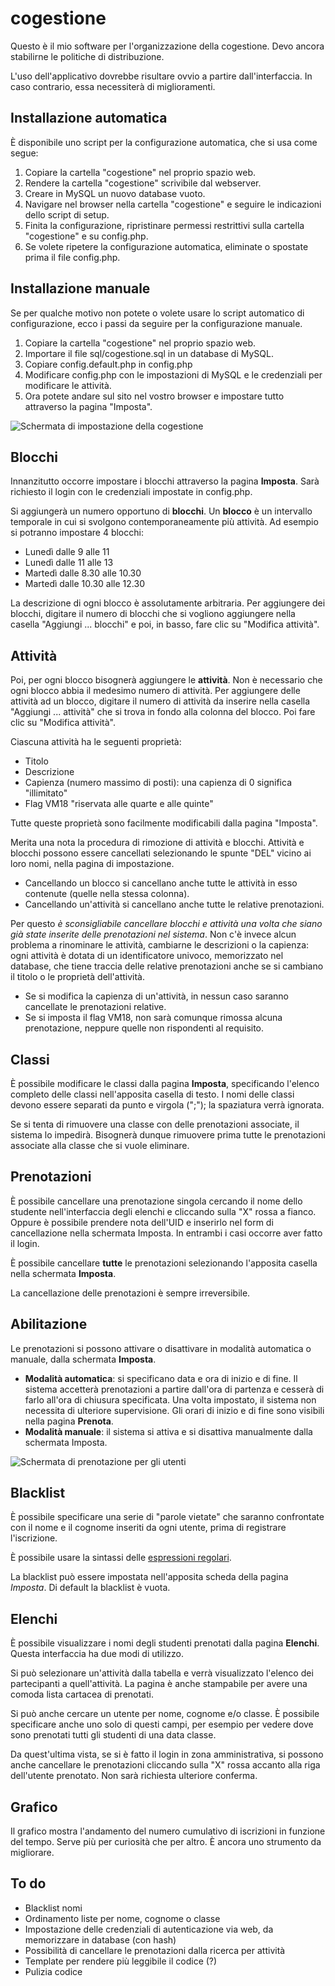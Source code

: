 cogestione
==========

Questo è il mio software per l'organizzazione della cogestione.
Devo ancora stabilirne le politiche di distribuzione.

L'uso dell'applicativo dovrebbe risultare ovvio a partire dall'interfaccia.
In caso contrario, essa necessiterà di miglioramenti.

Installazione automatica
------------------------

È disponibile uno script per la configurazione automatica, che si usa come segue:

1. Copiare la cartella "cogestione" nel proprio spazio web.
2. Rendere la cartella "cogestione" scrivibile dal webserver.
3. Creare in MySQL un nuovo database vuoto.
4. Navigare nel browser nella cartella "cogestione" e seguire le indicazioni dello script di setup.
5. Finita la configurazione, ripristinare permessi restrittivi sulla cartella "cogestione" e su config.php.
6. Se volete ripetere la configurazione automatica, eliminate o spostate prima il file config.php.

Installazione manuale
---------------------

Se per qualche motivo non potete o volete usare lo script automatico di configurazione, ecco i passi da seguire per la configurazione manuale.

1. Copiare la cartella "cogestione" nel proprio spazio web.
2. Importare il file sql/cogestione.sql in un database di MySQL.
3. Copiare config.default.php in config.php
4. Modificare config.php con le impostazioni di MySQL e le credenziali per modificare le attività.
5. Ora potete andare sul sito nel vostro browser e impostare tutto attraverso la pagina "Imposta".

![Schermata di impostazione della cogestione](http://i.imgur.com/5p7TCgc.png)

Blocchi
-------

Innanzitutto occorre impostare i blocchi attraverso la pagina **Imposta**.
Sarà richiesto il login con le credenziali impostate in config.php.

Si aggiungerà un numero opportuno di **blocchi**.
Un **blocco** è un intervallo temporale in cui si svolgono contemporaneamente più attività.
Ad esempio si potranno impostare 4 blocchi:
- Lunedì dalle 9 alle 11
- Lunedì dalle 11 alle 13
- Martedì dalle 8.30 alle 10.30
- Martedì dalle 10.30 alle 12.30

La descrizione di ogni blocco è assolutamente arbitraria.
Per aggiungere dei blocchi, digitare il numero di blocchi che si vogliono aggiungere nella casella "Aggiungi ... blocchi" e poi, in basso, fare clic su "Modifica attività".

Attività
--------

Poi, per ogni blocco bisognerà aggiungere le **attività**.
Non è necessario che ogni blocco abbia il medesimo numero di attività.
Per aggiungere delle attività ad un blocco, digitare il numero di attività da inserire nella casella "Aggiungi ... attività" che si trova in fondo alla colonna del blocco. Poi fare clic su "Modifica attività".

Ciascuna attività ha le seguenti proprietà:
- Titolo
- Descrizione
- Capienza (numero massimo di posti): una capienza di 0 significa "illimitato"
- Flag VM18 "riservata alle quarte e alle quinte"

Tutte queste proprietà sono facilmente modificabili dalla pagina "Imposta".

Merita una nota la procedura di rimozione di attività e blocchi.
Attività e blocchi possono essere cancellati selezionando le spunte "DEL" vicino ai loro nomi, nella pagina di impostazione.
- Cancellando un blocco si cancellano anche tutte le attività in esso contenute (quelle nella stessa colonna).
- Cancellando un'attività si cancellano anche tutte le relative prenotazioni.

Per questo _è sconsigliabile cancellare blocchi e attività una volta che siano già state inserite delle prenotazioni nel sistema_.
Non c'è invece alcun problema a rinominare le attività, cambiarne le descrizioni o la capienza: ogni attività è dotata di un identificatore univoco, memorizzato nel database, che tiene traccia delle relative prenotazioni anche se si cambiano il titolo o le proprietà dell'attività.

- Se si modifica la capienza di un'attività, in nessun caso saranno cancellate le prenotazioni relative.
- Se si imposta il flag VM18, non sarà comunque rimossa alcuna prenotazione, neppure quelle non rispondenti al requisito.

Classi
------

È possibile modificare le classi dalla pagina **Imposta**, specificando l'elenco completo delle classi nell'apposita casella di testo. I nomi delle classi devono essere separati da punto e virgola (";"); la spaziatura verrà ignorata.

Se si tenta di rimuovere una classe con delle prenotazioni associate, il sistema lo impedirà. Bisognerà dunque rimuovere prima tutte le prenotazioni associate alla classe che si vuole eliminare.

Prenotazioni
------------

È possibile cancellare una prenotazione singola cercando il nome dello studente nell'interfaccia degli elenchi e cliccando sulla "X" rossa a fianco.
Oppure è possibile prendere nota dell'UID e inserirlo nel form di cancellazione nella schermata Imposta.
In entrambi i casi occorre aver fatto il login.

È possibile cancellare **tutte** le prenotazioni selezionando l'apposita casella nella schermata **Imposta**.

La cancellazione delle prenotazioni è sempre irreversibile.

Abilitazione
------------

Le prenotazioni si possono attivare o disattivare in modalità automatica o manuale, dalla schermata **Imposta**.

* **Modalità automatica**: si specificano data e ora di inizio e di fine. Il sistema accetterà prenotazioni a partire dall'ora di partenza e cesserà di farlo all'ora di chiusura specificata. Una volta impostato, il sistema non necessita di ulteriore supervisione. Gli orari di inizio e di fine sono visibili nella pagina **Prenota**.
* **Modalità manuale**: il sistema si attiva e si disattiva manualmente dalla schermata Imposta.

![Schermata di prenotazione per gli utenti](http://i.imgur.com/dZD4StH.png)

Blacklist
---------

È possibile specificare una serie di "parole vietate" che saranno confrontate con il nome e il cognome inseriti da ogni utente, prima di registrare l'iscrizione.

È possibile usare la sintassi delle [espressioni regolari](https://it.wikipedia.org/wiki/Espressione_regolare).

La blacklist può essere impostata nell'apposita scheda della pagina _Imposta_.
Di default la blacklist è vuota.

Elenchi
-------

È possibile visualizzare i nomi degli studenti prenotati dalla pagina **Elenchi**.
Questa interfaccia ha due modi di utilizzo.

Si può selezionare un'attività dalla tabella e verrà visualizzato l'elenco dei partecipanti a quell'attività. La pagina è anche stampabile per avere una comoda lista cartacea di prenotati.

Si può anche cercare un utente per nome, cognome e/o classe. È possibile specificare anche uno solo di questi campi, per esempio per vedere dove sono prenotati tutti gli studenti di una data classe.

Da quest'ultima vista, se si è fatto il login in zona amministrativa, si possono anche cancellare le prenotazioni cliccando sulla "X" rossa accanto alla riga dell'utente prenotato. Non sarà richiesta ulteriore conferma.

Grafico
-------

Il grafico mostra l'andamento del numero cumulativo di iscrizioni in funzione del tempo.
Serve più per curiosità che per altro. È ancora uno strumento da migliorare.

To do
-----

* Blacklist nomi
* Ordinamento liste per nome, cognome o classe
* Impostazione delle credenziali di autenticazione via web, da memorizzare in database (con hash)
* Possibilità di cancellare le prenotazioni dalla ricerca per attività
* Template per rendere più leggibile il codice (?)
* Pulizia codice